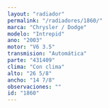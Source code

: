 ```yaml
---
layout: "radiador"
permalink: "/radiadores/1860/"
marca: "Chrysler / Dodge"
modelo: "Intrepid"
ano: "2003"
motor: "V6 3.5"
transmision: "Automática"
parte: "431409"
clima: "Con clima"
alto: "26 5/8"
ancho: "14 7/8"
observaciones: ""
id: "1860"
---
```


